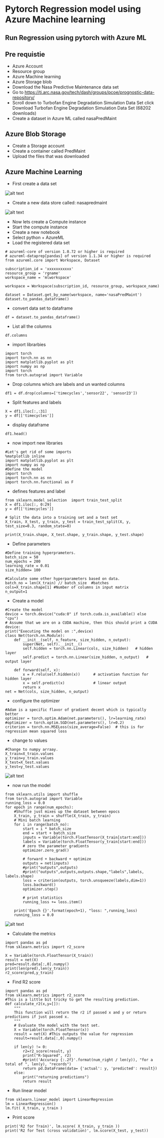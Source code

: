 # Pytorch Regression model using Azure Machine learning

## Run Regression using pytorch with Azure ML

## Pre requistie

- Azure Account
- Resource group
- Azure Machine learning
- Azure Storage blob
- Download the Nasa Predictive Maintenance data set
- Go to https://ti.arc.nasa.gov/tech/dash/groups/pcoe/prognostic-data-repository/
- Scroll down to Turbofan Engine Degradation Simulation Data Set click Download Turbofan Engine Degradation Simulation Data Set (68202 downloads)
- Create a dataset in Azure ML called nasaPredMaint

## Azure Blob Storage

- Create a Storage account
- Create a container called PredMaint
- Upload the files that was downloaded

## Azure Machine Learning

- First create a data set

![alt text](https://github.com/balakreshnan/Samples2021/blob/main/Images/nasaamldataset1.jpg "Service Health")

- Create a new data store called: nasapredmaint

![alt text](https://github.com/balakreshnan/Samples2021/blob/main/Images/nasaamldataset2.jpg "Service Health")

- Now lets create a Compute instance
- Start the compute instance
- Create a new notebook
- Select python + AzureML
- Load the registered data set

```
# azureml-core of version 1.0.72 or higher is required
# azureml-dataprep[pandas] of version 1.1.34 or higher is required
from azureml.core import Workspace, Dataset

subscription_id = 'xxxxxxxxxxx'
resource_group = 'rgname'
workspace_name = 'mlworkspace'

workspace = Workspace(subscription_id, resource_group, workspace_name)

dataset = Dataset.get_by_name(workspace, name='nasaPredMaint')
dataset.to_pandas_dataframe()
```

- convert data set to dataframe

```
df = dataset.to_pandas_dataframe()
```

- List all the columns

```
df.columns
```

- import librarbies

```
import torch
import torch.nn as nn
import matplotlib.pyplot as plt
import numpy as np
import torch
from torch.autograd import Variable
```

- Drop columns which are labels and un wanted columns

```
df1 = df.drop(columns=['timecycles','sensor22', 'sensor23'])
```

- Split features and labels

```
X = df1.iloc[:,:31]
y = df[['timecycles']]
```

- display dataframe

```
df1.head()
```

- now import new libraries

```
#Let's get rid of some imports
%matplotlib inline
import matplotlib.pyplot as plt
import numpy as np
#Define the model 
import torch
import torch.nn as nn
import torch.nn.functional as F
```

- defines features and label

```
from sklearn.model_selection  import train_test_split
X = df1.iloc[:, 0:29]
y = df[['timecycles']]

# Split the data into a training set and a test set
X_train, X_test, y_train, y_test = train_test_split(X, y, test_size=0.3, random_state=0)

print(X_train.shape, X_test.shape, y_train.shape, y_test.shape)
```

- Define parameters

```
#Define training hyperprameters.
batch_size = 50
num_epochs = 200
learning_rate = 0.01
size_hidden= 100

#Calculate some other hyperparameters based on data.  
batch_no = len(X_train) // batch_size  #batches
cols=X_train.shape[1] #Number of columns in input matrix
n_output=1
```

- Create a model

```
#Create the model
device = torch.device("cuda:0" if torch.cuda.is_available() else "cpu")
# Assume that we are on a CUDA machine, then this should print a CUDA device:
print("Executing the model on :",device)
class Net(torch.nn.Module):
    def __init__(self, n_feature, size_hidden, n_output):
        super(Net, self).__init__()
        self.hidden = torch.nn.Linear(cols, size_hidden)   # hidden layer
        self.predict = torch.nn.Linear(size_hidden, n_output)   # output layer

    def forward(self, x):
        x = F.relu(self.hidden(x))      # activation function for hidden layer
        x = self.predict(x)             # linear output
        return x
net = Net(cols, size_hidden, n_output)
```

- configure the optimizer

```
#Adam is a specific flavor of gradient decent which is typically better
optimizer = torch.optim.Adam(net.parameters(), lr=learning_rate)
#optimizer = torch.optim.SGD(net.parameters(), lr=0.2)
criterion = torch.nn.MSELoss(size_average=False)  # this is for regression mean squared loss
```

- change to values

```
#Change to numpy arraay. 
X_train=X_train.values
y_train=y_train.values
X_test=X_test.values
y_test=y_test.values
```

![alt text](https://github.com/balakreshnan/Samples2021/blob/main/Images/nasaamldataset3.jpg "Service Health")

- now run the model

```
from sklearn.utils import shuffle
from torch.autograd import Variable
running_loss = 0.0
for epoch in range(num_epochs):
    #Shuffle just mixes up the dataset between epocs
    X_train, y_train = shuffle(X_train, y_train)
    # Mini batch learning
    for i in range(batch_no):
        start = i * batch_size
        end = start + batch_size
        inputs = Variable(torch.FloatTensor(X_train[start:end]))
        labels = Variable(torch.FloatTensor(y_train[start:end]))
        # zero the parameter gradients
        optimizer.zero_grad()

        # forward + backward + optimize
        outputs = net(inputs)
        #print("outputs",outputs)
        #print("outputs",outputs,outputs.shape,"labels",labels, labels.shape)
        loss = criterion(outputs, torch.unsqueeze(labels,dim=1))
        loss.backward()
        optimizer.step()

        # print statistics
        running_loss += loss.item()
        
    print('Epoch {}'.format(epoch+1), "loss: ",running_loss)
    running_loss = 0.0
```

![alt text](https://github.com/balakreshnan/Samples2021/blob/main/Images/nasaamldataset4.jpg "Service Health")

- Calculate the metrics

```
import pandas as pd
from sklearn.metrics import r2_score

X = Variable(torch.FloatTensor(X_train)) 
result = net(X)
pred=result.data[:,0].numpy()
print(len(pred),len(y_train))
r2_score(pred,y_train)
```

- Find R2 score

```
import pandas as pd
from sklearn.metrics import r2_score
#This is a little bit tricky to get the resulting prediction.  
def calculate_r2(x,y=[]):
    """
    This function will return the r2 if passed x and y or return predictions if just passed x. 
    """
    # Evaluate the model with the test set. 
    X = Variable(torch.FloatTensor(x))  
    result = net(X) #This outputs the value for regression
    result=result.data[:,0].numpy()
  
    if len(y) != 0:
        r2=r2_score(result, y)
        print("R-Squared", r2)
        #print('Accuracy {:.2f}'.format(num_right / len(y)), "for a total of ", len(y), "records")
        return pd.DataFrame(data= {'actual': y, 'predicted': result})
    else:
        print("returning predictions")
        return result
```

- Run linear model

```
from sklearn.linear_model import LinearRegression
lm = LinearRegression()
lm.fit( X_train, y_train )
```

- Print score

```
print('R2 for Train)', lm.score( X_train, y_train ))
print('R2 for Test (cross validation)', lm.score(X_test, y_test))
```